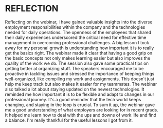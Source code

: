 # REFLECTION
Reflecting on the webinar, I have gained valuable insights into the diverse employment responsibilities within the company and the technologies needed for daily operations. The openness of the employees that shared their daily experiences underscored the critical need for effective time management in overcoming professional challenges.
A big lesson I took away for my personal growth is understanding how important it is to really get the basics right. The webinar made it clear that having a good grip on the basic concepts not only makes learning easier but also improves the quality of the work we do.
The session also gave some practical tips on getting better at organizing stuff. The speakers encouraged me to be proactive in tackling issues and stressed the importance of keeping things well-organized, like compiling my work and assignments. This doesn't just help me keep track but also makes it easier for my teammates.
The webinar also talked a lot about staying updated on the newest technologies. It reminded me how important it is to be flexible and adapt to changes in our professional journey. It's a good reminder that the tech world keeps changing, and staying in the loop is crucial.
To sum it up, the webinar gave me a good understanding of what employers are looking for in recent grads. It helped me learn how to deal with the ups and downs of work life and find a balance. I'm really thankful for the useful lessons I got from it.







